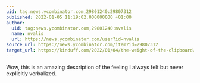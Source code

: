 ```yaml
---
uid: tag:news.ycombinator.com,29801240:29807312
published: 2022-01-05 11:19:02.000000000 +01:00
author:
  uid: tag:news.ycombinator.com,29801240:nvalis
  name: nvalis
  url: https://news.ycombinator.com/user?id=nvalis
source_url: https://news.ycombinator.com/item?id=29807312
target_url: https://kinduff.com/2022/01/04/the-weight-of-the-clipboard/
---
```


Wow, this is an amazing description of the feeling I always felt but never explicitly verbalized.